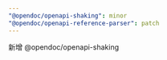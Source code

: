 ```yaml
---
"@opendoc/openapi-shaking": minor
"@opendoc/openapi-reference-parser": patch
---
```


新增 @opendoc/openapi-shaking
